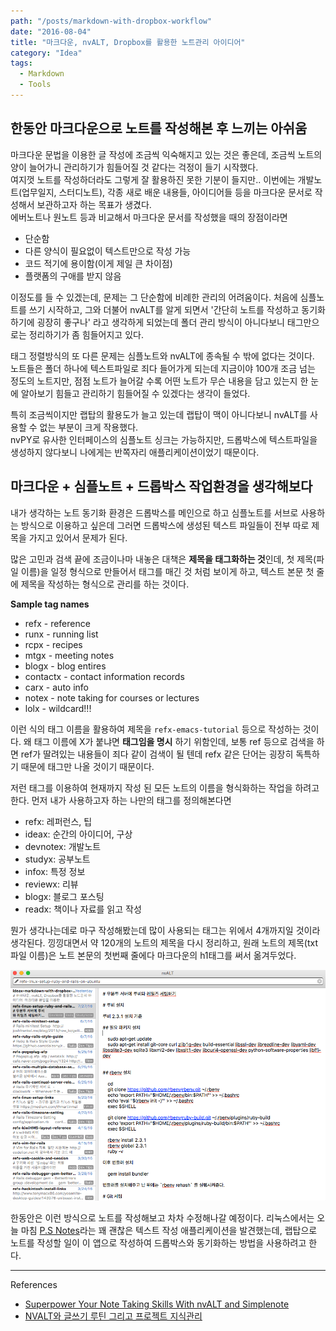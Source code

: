 ```yaml
---
path: "/posts/markdown-with-dropbox-workflow"
date: "2016-08-04"
title: "마크다운, nvALT, Dropbox를 활용한 노트관리 아이디어"
category: "Idea"
tags:
  - Markdown
  - Tools
---
```


## 한동안 마크다운으로 노트를 작성해본 후 느끼는 아쉬움

마크다운 문법을 이용한 글 작성에 조금씩 익숙해지고 있는 것은 좋은데, 조금씩 노트의 양이 늘어가니 관리하기가 힘들어질 것 같다는 걱정이 들기 시작했다.  
여지껏 노트를 작성하더라도 그렇게 잘 활용하진 못한 기분이 들지만.. 이번에는 개발노트(업무일지, 스터디노트), 각종 새로 배운 내용들, 아이디어들 등을 마크다운 문서로 작성해서 보관하고자 하는 목표가 생겼다.  
에버노트나 원노트 등과 비교해서 마크다운 문서를 작성했을 때의 장점이라면

- 단순함
- 다른 양식이 필요없이 텍스트만으로 작성 가능
- 코드 적기에 용이함(이게 제일 큰 차이점)
- 플랫폼의 구애를 받지 않음

이정도를 들 수 있겠는데, 문제는 그 단순함에 비례한 관리의 어려움이다.
처음에 심플노트를 쓰기 시작하고, 그와 더불어 nvALT를 알게 되면서 '간단히 노트를 작성하고 동기화하기에 굉장히 좋구나' 라고 생각하게 되었는데 폴더 관리 방식이 아니다보니 태그만으로는 정리하기가 좀 힘들어지고 있다.

태그 정렬방식의 또 다른 문제는 심플노트와 nvALT에 종속될 수 밖에 없다는 것이다.  
노트들은 폴더 하나에 텍스트파일로 죄다 들어가게 되는데 지금이야 100개 조금 넘는 정도의 노트지만, 점점 노트가 늘어갈 수록 어떤 노트가 무슨 내용을 담고 있는지 한 눈에 알아보기 힘들고 관리하기 힘들어질 수 있겠다는 생각이 들었다.

특히 조금씩이지만 랩탑의 활용도가 늘고 있는데 랩탑이 맥이 아니다보니 nvALT를 사용할 수 없는 부분이 크게 작용했다.  
nvPY로 유사한 인터페이스의 심플노트 싱크는 가능하지만, 드롭박스에 텍스트파일을 생성하지 않다보니 나에게는 반쪽자리 애플리케이션이었기 때문이다.

## 마크다운 + 심플노트 + 드롭박스 작업환경을 생각해보다

내가 생각하는 노트 동기화 환경은 드롭박스를 메인으로 하고 심플노트를 서브로 사용하는 방식으로 이용하고 싶은데 그러면 드롭박스에 생성된 텍스트 파일들이 전부 따로 제목을 가지고 있어서 문제가 된다.

많은 고민과 검색 끝에 조금이나마 내놓은 대책은 **제목을 태그화하는 것**인데, 첫 제목(파일 이름)을 일정 형식으로 만들어서 태그를 매긴 것 처럼 보이게 하고, 텍스트 본문 첫 줄에 제목을 작성하는 형식으로 관리를 하는 것이다.

**Sample tag names**

- refx - reference
- runx - running list
- rcpx - recipes
- mtgx - meeting notes
- blogx - blog entires
- contactx - contact information records
- carx - auto info
- notex - note taking for courses or lectures
- lolx - wildcard!!!

이런 식의 태그 이름을 활용하여 제목을 `refx-emacs-tutorial` 등으로 작성하는 것이다.
왜 태그 이름에 X가 붙냐면 **태그임을 명시** 하기 위함인데, 보통 ref 등으로 검색을 하면 ref가 딸려있는 내용들이 죄다 같이 검색이 될 텐데 refx 같은 단어는 굉장히 독특하기 때문에 태그만 나올 것이기 때문이다.

저런 태그를 이용하여 현재까지 작성 된 모든 노트의 이름을 형식화하는 작업을 하려고 한다.
먼저 내가 사용하고자 하는 나만의 태그를 정의해본다면

- refx: 레퍼런스, 팁
- ideax: 순간의 아이디어, 구상
- devnotex: 개발노트
- studyx: 공부노트
- infox: 특정 정보
- reviewx: 리뷰
- blogx: 블로그 포스팅
- readx: 책이나 자료를 읽고 작성

뭔가 생각나는데로 마구 작성해봤는데 많이 사용되는 태그는 위에서 4개까지일 것이라 생각된다.
낑낑대면서 약 120개의 노트의 제목을 다시 정리하고, 원래 노트의 제목(txt 파일 이름)은 노트 본문의 첫번째 줄에다 마크다운의 h1태그를 써서 옮겨두었다.

![nvALT로 제목을 모두 수정한 후](2016-08-04-sc1.png)

한동안은 이런 방식으로 노트를 작성해보고 차차 수정해나갈 예정이다.
리눅스에서는 오늘 마침 [P.S Notes](https://burnsoftware.wordpress.com/p-s-notes/)라는 꽤 괜찮은 텍스트 작성 애플리케이션을 발견했는데, 랩탑으로 노트를 작성할 일이 이 앱으로 작성하여 드롭박스와 동기화하는 방법을 사용하려고 한다.

---

References

- [Superpower Your Note Taking Skills With nvALT and Simplenote](http://computers.tutsplus.com/tutorials/superpower-your-note-taking-skills-with-nvalt-and-simplenote--cms-20816)
- [NVALT와 글쓰기 루틴 그리고 프로젝트 지식관리](https://hyungrok.com/2014/07/12/nvalt/)
